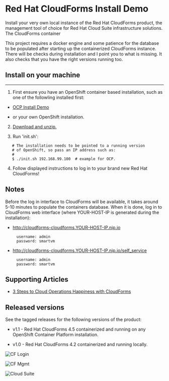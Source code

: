 Red Hat CloudForms Install Demo
===============================
Install your very own local instance of the Red Hat CloudForms product, the management tool of choice for Red Hat Cloud Suite infrastructure solutions. The CloudForms container 

This project requires a docker engine and some patience for the database to be populated after starting up the containerized CloudForms instance. There will be checks during installation and I point you to what is missing. It also checks that you have the right versions running too.


Install on your machine
-----------------------
----------------------------------
1. First ensure you have an OpenShift container based installation, such as one of the followling installed first:

  - [OCP Install Demo](https://github.com/redhatdemocentral/ocp-install-demo)

  - or your own OpenShift installation.

2. [Download and unzip.](https://github.com/redhatdemocentral/rhcs-cloudforms-demo/archive/master.zip)

3. Run 'init.sh': 
```
   # The installation needs to be pointed to a running version
   # of OpenShift, so pass an IP address such as:
   #
   $ ./init.sh 192.168.99.100  # example for OCP.
```

4. Follow displayed instructions to log in to your brand new Red Hat CloudForms!


Notes
-----
Before the log in interface to CloudForms will be available, it takes around 5-10 minutes to populate the containers database. When
it is done, log in to CloudForms web interface (where YOUR-HOST-IP is generated during the installation):

   - http://cloudforms-cloudforms.YOUR-HOST-IP.nip.io

```
     username: admin
     password: smartvm
```
   
   - http://cloudforms-cloudforms.YOUR-HOST-IP.nip.io/self_service

```
     username: admin
     password: smartvm
```


Supporting Articles
-------------------
- [3 Steps to Cloud Operations Happiness with CloudForms](http://www.schabell.org/2017/01/3-steps-to-cloud-operations-happiness-with-cloudforms.html)


Released versions
-----------------
See the tagged releases for the following versions of the product:

- v1.1 - Red Hat CloudForms 4.5 containerized and running on any OpenShift Container Platform installation.

- v1.0 - Red Hat CloudForms 4.2 containerized and running locally.

![CF Login](https://github.com/redhatdemocentral/rhcs-cloudforms-demo/blob/master/docs/demo-images/cf-login.png?raw=true)

![CF Mgmt](https://github.com/redhatdemocentral/rhcs-cloudforms-demo/blob/master/docs/demo-images/cf-cloud-intel.png?raw=true)

![Cloud Suite](https://github.com/redhatdemocentral/rhcs-cloudforms-demo/blob/master/docs/demo-images/rhcs-arch.png?raw=true)


